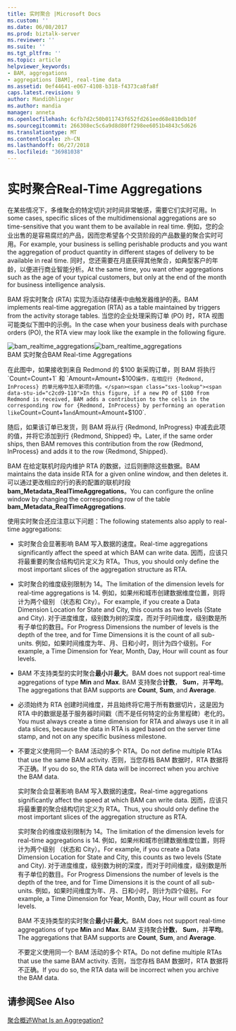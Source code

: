 ```yaml
---
title: 实时聚合 |Microsoft Docs
ms.custom: ''
ms.date: 06/08/2017
ms.prod: biztalk-server
ms.reviewer: ''
ms.suite: ''
ms.tgt_pltfrm: ''
ms.topic: article
helpviewer_keywords:
- BAM, aggregations
- aggregations [BAM], real-time data
ms.assetid: 0ef44641-e067-4108-b318-f4373ca8fa8f
caps.latest.revision: 9
author: MandiOhlinger
ms.author: mandia
manager: anneta
ms.openlocfilehash: 6cfb7d2c50b011743f652fd261eed68e810db10f
ms.sourcegitcommit: 266308ec5c6a9d8d80ff298ee6051b4843c5d626
ms.translationtype: MT
ms.contentlocale: zh-CN
ms.lasthandoff: 06/27/2018
ms.locfileid: "36981038"
---
```

# <a name="real-time-aggregations"></a><span data-ttu-id="c2cd9-102">实时聚合</span><span class="sxs-lookup"><span data-stu-id="c2cd9-102">Real-Time Aggregations</span></span>
<span data-ttu-id="c2cd9-103">在某些情况下，多维聚合的特定切片对时间非常敏感，需要它们实时可用。</span><span class="sxs-lookup"><span data-stu-id="c2cd9-103">In some cases, specific slices of the multidimensional aggregations are so time-sensitive that you want them to be available in real time.</span></span> <span data-ttu-id="c2cd9-104">例如，您的企业出售的是容易腐烂的产品，因而您希望各个交货阶段的产品数量的聚合实时可用。</span><span class="sxs-lookup"><span data-stu-id="c2cd9-104">For example, your business is selling perishable products and you want the aggregation of product quantity in different stages of delivery to be available in real time.</span></span> <span data-ttu-id="c2cd9-105">同时，您还需要在月底获得其他聚合，如典型客户的年龄，以便进行商业智能分析。</span><span class="sxs-lookup"><span data-stu-id="c2cd9-105">At the same time, you want other aggregations such as the age of your typical customers, but only at the end of the month for business intelligence analysis.</span></span>  
  
 <span data-ttu-id="c2cd9-106">BAM 将实时聚合 (RTA) 实现为活动存储表中由触发器维护的表。</span><span class="sxs-lookup"><span data-stu-id="c2cd9-106">BAM implements real-time aggregation (RTA) as a table maintained by triggers from the activity storage tables.</span></span> <span data-ttu-id="c2cd9-107">当您的企业处理采购订单 (PO) 时，RTA 视图可能类似下图中的示例。</span><span class="sxs-lookup"><span data-stu-id="c2cd9-107">In the case when your business deals with purchase orders (PO), the RTA view may look like the example in the following figure.</span></span>  
  
 <span data-ttu-id="c2cd9-108">![](../core/media/bam-realtime-aggregations.gif "bam_realtime_aggregations")</span><span class="sxs-lookup"><span data-stu-id="c2cd9-108">![](../core/media/bam-realtime-aggregations.gif "bam_realtime_aggregations")</span></span>  
<span data-ttu-id="c2cd9-109">BAM 实时聚合</span><span class="sxs-lookup"><span data-stu-id="c2cd9-109">BAM Real-time Aggregations</span></span>  
  
 <span data-ttu-id="c2cd9-110">在此图中，如果接收到来自 Redmond 的 $100 新采购订单，则 BAM 将执行 `Count=Count+1` 和 `Amount=Amount+$100` 操作，在相应行 {Redmond, InProcess} 的单元格中加入新项的值。</span><span class="sxs-lookup"><span data-stu-id="c2cd9-110">In this figure, if a new PO of $100 from Redmond is received, BAM adds a contribution to the cells in the corresponding row for {Redmond, InProcess} by performing an operation like `Count=Count+1` and `Amount=Amount+$100`.</span></span>  
  
 <span data-ttu-id="c2cd9-111">随后，如果该订单已发货，则 BAM 将从行 {Redmond, InProgress} 中减去此项的值，并将它添加到行 {Redmond, Shipped} 中。</span><span class="sxs-lookup"><span data-stu-id="c2cd9-111">Later, if the same order ships, then BAM removes this contribution from the row {Redmond, InProcess} and adds it to the row {Redmond, Shipped}.</span></span>  
  
 <span data-ttu-id="c2cd9-112">BAM 在给定联机时段内维护 RTA 的数据，过后则删除这些数据。</span><span class="sxs-lookup"><span data-stu-id="c2cd9-112">BAM maintains the data inside RTA for a given online window, and then deletes it.</span></span> <span data-ttu-id="c2cd9-113">可以通过更改相应的行的表的配置的联机时段**bam_Metadata_RealTimeAggregations**。</span><span class="sxs-lookup"><span data-stu-id="c2cd9-113">You can configure the online window by changing the corresponding row of the table **bam_Metadata_RealTimeAggregations**.</span></span>  
  
 <span data-ttu-id="c2cd9-114">使用实时聚合还应注意以下问题：</span><span class="sxs-lookup"><span data-stu-id="c2cd9-114">The following statements also apply to real-time aggregations:</span></span>  
  
- <span data-ttu-id="c2cd9-115">实时聚合会显著影响 BAM 写入数据的速度。</span><span class="sxs-lookup"><span data-stu-id="c2cd9-115">Real-time aggregations significantly affect the speed at which BAM can write data.</span></span> <span data-ttu-id="c2cd9-116">因而，应该只将最重要的聚合结构切片定义为 RTA。</span><span class="sxs-lookup"><span data-stu-id="c2cd9-116">Thus, you should only define the most important slices of the aggregation structure as RTA.</span></span>  
  
- <span data-ttu-id="c2cd9-117">实时聚合的维度级别限制为 14。</span><span class="sxs-lookup"><span data-stu-id="c2cd9-117">The limitation of the dimension levels for real-time aggregations is 14.</span></span> <span data-ttu-id="c2cd9-118">例如，如果州和城市创建数据维度位置，则将计为两个级别 （状态和 City）。</span><span class="sxs-lookup"><span data-stu-id="c2cd9-118">For example, if you create a Data Dimension Location for State and City, this counts as two levels (State and City).</span></span> <span data-ttu-id="c2cd9-119">对于进度维度，级别数为树的深度，而对于时间维度，级别数是所有子单位的数目。</span><span class="sxs-lookup"><span data-stu-id="c2cd9-119">For Progress Dimensions the number of levels is the depth of the tree, and for Time Dimensions it is the count of all sub-units.</span></span> <span data-ttu-id="c2cd9-120">例如，如果时间维度为年、月、日和小时，则计为四个级别。</span><span class="sxs-lookup"><span data-stu-id="c2cd9-120">For example, a Time Dimension for Year, Month, Day, Hour will count as four levels.</span></span>  
  
- <span data-ttu-id="c2cd9-121">BAM 不支持类型的实时聚合**最小**并**最大**。</span><span class="sxs-lookup"><span data-stu-id="c2cd9-121">BAM does not support real-time aggregations of type **Min** and **Max**.</span></span> <span data-ttu-id="c2cd9-122">BAM 支持聚合**计数**， **Sum**，并**平均**。</span><span class="sxs-lookup"><span data-stu-id="c2cd9-122">The aggregations that BAM supports are **Count**, **Sum**, and **Average**.</span></span>  
  
- <span data-ttu-id="c2cd9-123">必须始终为 RTA 创建时间维度，并且始终将它用于所有数据切片，这是因为 RTA 中的数据是基于服务器时间戳（而不是任何特定的业务里程碑）老化的。</span><span class="sxs-lookup"><span data-stu-id="c2cd9-123">You must always create a time dimension for RTA and always use it in all data slices, because the data in RTA is aged based on the server time stamp, and not on any specific business milestone.</span></span>  
  
- <span data-ttu-id="c2cd9-124">不要定义使用同一个 BAM 活动的多个 RTA。</span><span class="sxs-lookup"><span data-stu-id="c2cd9-124">Do not define multiple RTAs that use the same BAM activity.</span></span> <span data-ttu-id="c2cd9-125">否则，当您存档 BAM 数据时，RTA 数据将不正确。</span><span class="sxs-lookup"><span data-stu-id="c2cd9-125">If you do so, the RTA data will be incorrect when you archive the BAM data.</span></span>  
  
  <span data-ttu-id="c2cd9-126">实时聚合会显著影响 BAM 写入数据的速度。</span><span class="sxs-lookup"><span data-stu-id="c2cd9-126">Real-time aggregations significantly affect the speed at which BAM can write data.</span></span> <span data-ttu-id="c2cd9-127">因而，应该只将最重要的聚合结构切片定义为 RTA。</span><span class="sxs-lookup"><span data-stu-id="c2cd9-127">Thus, you should only define the most important slices of the aggregation structure as RTA.</span></span>  
  
  <span data-ttu-id="c2cd9-128">实时聚合的维度级别限制为 14。</span><span class="sxs-lookup"><span data-stu-id="c2cd9-128">The limitation of the dimension levels for real-time aggregations is 14.</span></span> <span data-ttu-id="c2cd9-129">例如，如果州和城市创建数据维度位置，则将计为两个级别 （状态和 City）。</span><span class="sxs-lookup"><span data-stu-id="c2cd9-129">For example, if you create a Data Dimension Location for State and City, this counts as two levels (State and City).</span></span> <span data-ttu-id="c2cd9-130">对于进度维度，级别数为树的深度，而对于时间维度，级别数是所有子单位的数目。</span><span class="sxs-lookup"><span data-stu-id="c2cd9-130">For Progress Dimensions the number of levels is the depth of the tree, and for Time Dimensions it is the count of all sub-units.</span></span> <span data-ttu-id="c2cd9-131">例如，如果时间维度为年、月、日和小时，则计为四个级别。</span><span class="sxs-lookup"><span data-stu-id="c2cd9-131">For example, a Time Dimension for Year, Month, Day, Hour will count as four levels.</span></span>  
  
  <span data-ttu-id="c2cd9-132">BAM 不支持类型的实时聚合**最小**并**最大**。</span><span class="sxs-lookup"><span data-stu-id="c2cd9-132">BAM does not support real-time aggregations of type **Min** and **Max**.</span></span> <span data-ttu-id="c2cd9-133">BAM 支持聚合**计数**， **Sum**，并**平均**。</span><span class="sxs-lookup"><span data-stu-id="c2cd9-133">The aggregations that BAM supports are **Count**, **Sum**, and **Average**.</span></span>  
  
  <span data-ttu-id="c2cd9-134">不要定义使用同一个 BAM 活动的多个 RTA。</span><span class="sxs-lookup"><span data-stu-id="c2cd9-134">Do not define multiple RTAs that use the same BAM activity.</span></span> <span data-ttu-id="c2cd9-135">否则，当您存档 BAM 数据时，RTA 数据将不正确。</span><span class="sxs-lookup"><span data-stu-id="c2cd9-135">If you do so, the RTA data will be incorrect when you archive the BAM data.</span></span>  
  
## <a name="see-also"></a><span data-ttu-id="c2cd9-136">请参阅</span><span class="sxs-lookup"><span data-stu-id="c2cd9-136">See Also</span></span>  
 [<span data-ttu-id="c2cd9-137">聚合概述</span><span class="sxs-lookup"><span data-stu-id="c2cd9-137">What Is an Aggregation?</span></span>](../core/what-is-an-aggregation.md)